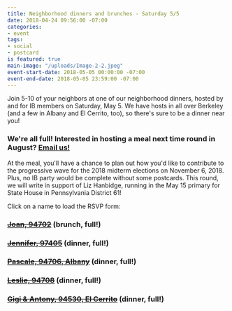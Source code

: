 ```yaml
---
title: Neighborhood dinners and brunches - Saturday 5/5
date: 2018-04-24 09:56:00 -07:00
categories:
- event
tags:
- social
- postcard
is featured: true
main-image: "/uploads/Image-2-2.jpeg"
event-start-date: 2018-05-05 00:00:00 -07:00
event-end-date: 2018-05-05 23:59:00 -07:00
---
```


Join 5-10 of your neighbors at one of our neighborhood dinners, hosted by and for IB members on Saturday, May 5. We have hosts in all over Berkeley (and a few in Albany and El Cerrito, too), so there's sure to be a dinner near you!

### We're all full! Interested in hosting a meal next time round in August? [Email us!](mailto:info@indivisibleberkeley.org)

At the meal, you'll have a chance to plan out how you'd like to contribute to the progressive wave for the 2018 midterm elections on November 6, 2018. Plus, no IB party would be complete without some postcards. This round, we will write in support of Liz Hanbidge, running in the May 15 primary for State House in Pennsylvania District 61!

Click on a name to load the RSVP form:

### [~~Joan, 94702~~](https://docs.google.com/forms/d/e/1FAIpQLSfNAh6vr1wqHXgYrz4PVt0Lf-6XRljjaT-trJFJFB7NiZ_HRw/viewform) (brunch, full!)

### [~~Jennifer, 97405~~](https://docs.google.com/forms/d/e/1FAIpQLScJwliOKyoc7BwHBdZEmWnAKwHlbJSiy031Id5SiqmXcFvokQ/viewform) (dinner, full!)

### [~~Pascale, 94706, Albany~~](https://docs.google.com/forms/d/e/1FAIpQLSdtIuLy8FDVPnVaGGGgzPVQazmPOUa7FEa5_ftVP6_mP5PCIQ/viewform) (dinner, full!)

### [~~Leslie, 94708~~](https://docs.google.com/forms/d/e/1FAIpQLSdcaYUOdL0x1YWw8WKUoVlZmBDJTkwL9HQ1lV4Y54r5FLL49w/viewform) (dinner, full!)

### [~~Gigi & Antony, 94530, El Cerrito~~](https://docs.google.com/forms/d/e/1FAIpQLScBip23hSEKFgusGs4dV-tV05zNrPOoC8vx9FVsu_7WQub2uA/viewform) (dinner, full!)